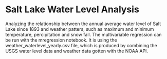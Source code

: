 # Salt Lake Water Level Analysis
 Analyzing the relationship between the annual average water level of Salt Lake since 1893 and weather patters, such as maximum and minimum temperature, percipitation and snow fall.
 The multivariable regression can be run with the mregression notebook. It is using the weather_waterlevel_yearly.csv file, which is produced by combining the USGS water level data and weather data gotten with the NOAA API.
 
